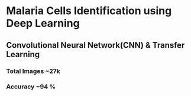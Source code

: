#  Malaria Cells Identification using Deep Learning
## Convolutional Neural Network(CNN) & Transfer Learning
### Total Images ~27k
### Accuracy ~94 %
